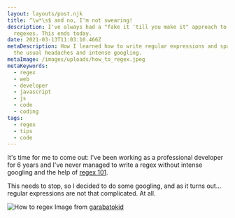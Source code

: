 ```yaml
---
layout: layouts/post.njk
title: ^\w*\s$ and no, I'm not swearing!
description: I've always had a "fake it 'till you make it" approach to writing
  regexes. This ends today.
date: 2021-03-13T11:03:10.466Z
metaDescription: How I learned how to write regular expressions and spare myself
  the usual headaches and intense googling.
metaImage: /images/uploads/how_to_regex.jpeg
metaKeywords:
  - regex
  - web
  - developer
  - javascript
  - js
  - code
  - coding
tags:
  - regex
  - tips
  - code
---
```

It's time for me to come out: I've been working as a professional developer for 6 years and I've never managed to write a regex without intense googling and the help of [regex 101](https://regex101.com/).

This needs to stop, so I decided to do some googling, and as it turns out... regular expressions are not that complicated. At all.

![How to regex](/images/uploads/how_to_regex.jpeg "How to regex")
<span class="image__description">Image from [garabatokid](https://twitter.com/garabatokid)</span>